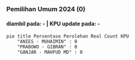 ### Pemilihan Umum 2024 (0)

#### diambil pada: - | KPU update pada: -

```mermaid
pie title Persentase Perolehan Real Count KPU
    "ANIES - MUHAIMIN" : 0
    "PRABOWO - GIBRAN" : 0
    "GANJAR - MAHFUD MD" : 0
```
